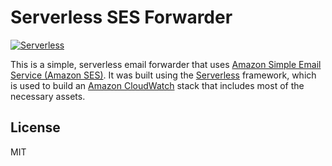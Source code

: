 Serverless SES Forwarder
========================

[![Serverless][ico-serverless]][link-serverless]

This is a simple, serverless email forwarder that uses [Amazon Simple Email Service (Amazon SES)]([link-ses]). It was built using the [Serverless]([link-serverless]) framework, which is used to build an [Amazon CloudWatch]([link-cloudwatch]) stack that includes most of the necessary assets.





## License

MIT

[ico-serverless]: http://public.serverless.com/badges/v3.svg

[link-cloudwatch]: https://aws.amazon.com/cloudwatch/
[link-serverless]: http://www.serverless.com/
[link-ses]: https://aws.amazon.com/ses/

